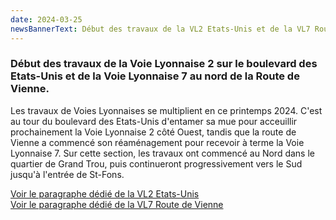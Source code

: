 ```yaml
---
date: 2024-03-25
newsBannerText: Début des travaux de la VL2 Etats-Unis et de la VL7 Route de Vienne
---
```


### Début des travaux de la Voie Lyonnaise 2 sur le boulevard des Etats-Unis et de la Voie Lyonnaise 7 au nord de la Route de Vienne.
Les travaux de Voies Lyonnaises se multiplient en ce printemps 2024. C'est au tour du boulevard des Etats-Unis d'entamer sa mue pour acceuillir prochainement la Voie Lyonnaise 2 côté Ouest, tandis que la route de Vienne a commencé son réaménagement pour recevoir à terme la Voie Lyonnaise 7. Sur cette section, les travaux ont commencé au Nord dans le quartier de Grand Trou, puis continueront progressivement vers le Sud jusqu'à l'entrée de St-Fons.

[Voir le paragraphe dédié de la VL2 Etats-Unis](https://cyclopolis.fr/voie-lyonnaise-2#boulevard-des-%C3%A9tats-unis)  
[Voir le paragraphe dédié de la VL7 Route de Vienne](https://cyclopolis.fr/voie-lyonnaise-7#route-de-vienne)   